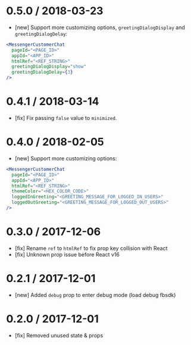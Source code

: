 # 0.5.0 / 2018-03-23

* [new] Support more customizing options, `greetingDialogDisplay` and `greetingDialogDelay`:

```jsx
<MessengerCustomerChat
  pageId="<PAGE_ID>"
  appId="<APP_ID>"
  htmlRef="<REF_STRING>"
  greetingDialogDisplay="show"
  greetingDialogDelay={3}
/>
```

# 0.4.1 / 2018-03-14

* [fix] Fix passing `false` value to `minimized`.

# 0.4.0 / 2018-02-05

* [new] Support more customizing options:

```jsx
<MessengerCustomerChat
  pageId="<PAGE_ID>"
  appId="<APP_ID>"
  htmlRef="<REF_STRING>"
  themeColor="<HEX_COLOR_CODE>"
  loggedInGreeting="<GREETING_MESSAGE_FOR_LOGGED_IN_USERS>"
  loggedOutGreeting="<GREETING_MESSAGE_FOR_LOGGED_OUT_USERS>"
/>
```

# 0.3.0 / 2017-12-06

* [fix] Rename `ref` to `htmlRef` to fix prop key collision with React
* [fix] Unknown prop issue before React v16

# 0.2.1 / 2017-12-01

* [new] Added `debug` prop to enter debug mode (load debug fbsdk)

# 0.2.0 / 2017-12-01

* [fix] Removed unused state & props
